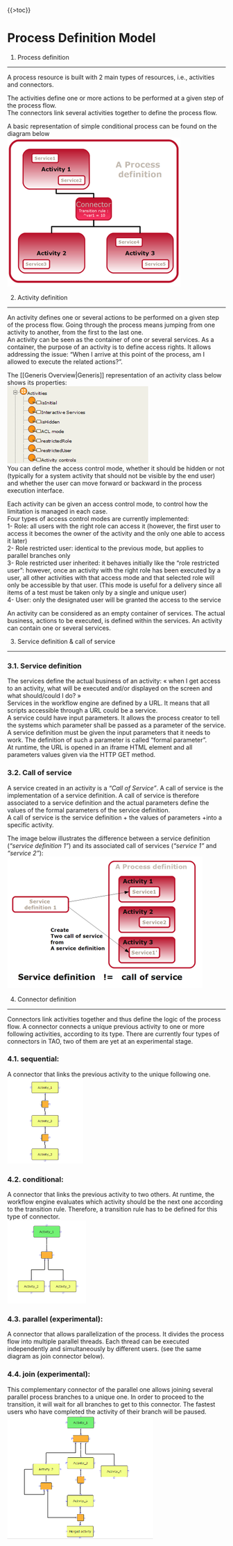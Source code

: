 <!--
parent:
    title: Workflow_Engine
author:
    - 'Jérôme Bogaerts'
created_at: '2011-03-02 15:29:09'
updated_at: '2013-03-13 13:01:08'
tags:
    - 'Workflow Engine'
-->

{{\>toc}}

Process Definition Model
========================

1. Process definition
---------------------

A process resource is built with 2 main types of resources, i.e., activities and connectors.

The activities define one or more actions to be performed at a given step of the process flow.\
The connectors link several activities together to define the process flow.

A basic representation of simple conditional process can be found on the diagram below\
![](../resources/process_model_architecture_diagram.png)

2. Activity definition
----------------------

An activity defines one or several actions to be performed on a given step of the process flow. Going through the process means jumping from one activity to another, from the first to the last one.\
An activity can be seen as the container of one or several services. As a container, the purpose of an activity is to define access rights. It allows addressing the issue: “When I arrive at this point of the process, am I allowed to execute the related actions?”.

The [[Generis Overview|Generis]] representation of an activity class below shows its properties:\
![](../resources/generis_activity_definition.png)\
You can define the access control mode, whether it should be hidden or not (typically for a system activity that should not be visible by the end user) and whether the user can move forward or backward in the process execution interface.

Each activity can be given an access control mode, to control how the limitation is managed in each case.\
Four types of access control modes are currently implemented:\
1- Role: all users with the right role can access it (however, the first user to access it becomes the owner of the activity and the only one able to access it later)\
2- Role restricted user: identical to the previous mode, but applies to parallel branches only\
3- Role restricted user inherited: it behaves initially like the “role restricted user”: however, once an activity with the right role has been executed by a user, all other activities with that access mode and that selected role will only be accessible by that user. (This mode is useful for a delivery since all items of a test must be taken only by a single and unique user)\
4- User: only the designated user will be granted the access to the service

An activity can be considered as an empty container of services. The actual business, actions to be executed, is defined within the services. An activity can contain one or several services.

3. Service definition & call of service
---------------------------------------

### 3.1. Service definition

The services define the actual business of an activity: « when I get access to an activity, what will be executed and/or displayed on the screen and what should/could I do? »\
Services in the workflow engine are defined by a URL. It means that all scripts accessible through a URL could be a service.\
A service could have input parameters. It allows the process creator to tell the systems which parameter shall be passed as a parameter of the service. A service definition must be given the input parameters that it needs to work. The definition of such a parameter is called “formal parameter”.\
At runtime, the URL is opened in an iframe HTML element and all parameters values given via the HTTP GET method.

### 3.2. Call of service

A service created in an activity is a *“Call of Service”*. A call of service is the implementation of a service definition. A call of service is therefore associated to a service definition and the actual parameters define the values of the formal parameters of the service definition.\
A call of service is the service definition + the values of parameters +into a specific activity.

The image below illustrates the difference between a service definition (*“service definition 1”*) and its associated call of services (*“service 1”* and *“service 2”*):\
![](../resources/service_definition_call_of_service.png)

4. Connector definition
-----------------------

Connectors link activities together and thus define the logic of the process flow. A connector connects a unique previous activity to one or more following activities, according to its type. There are currently four types of connectors in TAO, two of them are yet at an experimental stage.

### 4.1. sequential:

A connector that links the previous activity to the unique following one.\
![](../resources/sequence.png)

### 4.2. conditional:

A connector that links the previous activity to two others. At runtime, the workflow engine evaluates which activity should be the next one according to the transition rule. Therefore, a transition rule has to be defined for this type of connector.\
![](../resources/delivery_conditionnal.png)

### 4.3. parallel (experimental):

A connector that allows parallelization of the process. It divides the process flow into multiple parallel threads. Each thread can be executed independently and simultaneously by different users. (see the same diagram as join connector below).

### 4.4. join (experimental):

This complementary connector of the parallel one allows joining several parallel process branches to a unique one. In order to proceed to the transition, it will wait for all branches to get to this connector. The fastest users who have completed the activity of their branch will be paused.\
![](../resources/delivery_parallel_join.png)

